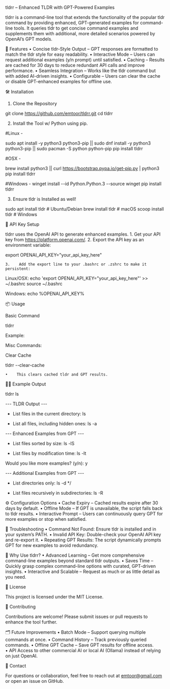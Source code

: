 tldrr – Enhanced TLDR with GPT-Powered Examples

tldrr is a command-line tool that extends the functionality of the popular tldr command by providing enhanced, GPT-generated examples for command-line tools. It queries tldr to get concise command examples and supplements them with additional, more detailed scenarios powered by OpenAI’s GPT models.

🚀 Features
    •    Concise tldr-Style Output – GPT responses are formatted to match the tldr style for easy readability.
    •    Interactive Mode – Users can request additional examples (y/n prompt) until satisfied.
    •    Caching – Results are cached for 30 days to reduce redundant API calls and improve performance.
    •    Seamless Integration – Works like the tldr command but with added AI-driven insights.
    •    Configurable – Users can clear the cache or disable GPT-enhanced examples for offline use.

🛠️ Installation

1. Clone the Repository

git clone https://github.com/emtoor/tldrr.git
cd tldrr

2. Install the Tool w/ Python using pip.

#Linux -

sudo apt install -y python3 python3-pip || sudo dnf install -y python3 python3-pip || sudo pacman -S python python-pip
pip install tldrr

#OSX -

brew install python3 || curl https://bootstrap.pypa.io/get-pip.py | python3
pip install tldrr

#Windows -
winget install --id Python.Python.3 --source winget
pip install tldrr

3. Ensure tldr is Installed as well!

sudo apt install tldr  # Ubuntu/Debian
brew install tldr      # macOS
scoop install tldr     # Windows

🔑 API Key Setup

tldrr uses the OpenAI API to generate enhanced examples.
    1.    Get your API key from https://platform.openai.com/.
    2.    Export the API key as an environment variable:

export OPENAI_API_KEY="your_api_key_here"

    3.    Add the export line to your .bashrc or .zshrc to make it persistent:

Linux/OSX:
echo 'export OPENAI_API_KEY="your_api_key_here"' >> ~/.bashrc
source ~/.bashrc

Windows:
echo %OPENAI_API_KEY%

📦 Usage

Basic Command

tldrr <command>

Example:

<!--$tldrr tcpdump-->
<!---->
<!--    •    This queries tldr for tcpdump and enhances the output with additional GPT-generated examples.-->
<!---->
<!----- TLDR Output ----->
<!---->
<!--  tcpdump-->
<!---->
<!--  Dump traffic on a network.-->
<!--  More information: https://www.tcpdump.org.-->
<!---->
<!--  - List available network interfaces:-->
<!--    tcpdump -D-->
<!---->
<!--  - Capture the traffic of a specific interface:-->
<!--    tcpdump -i eth0-->
<!---->
<!--  - Capture all TCP traffic showing contents (ASCII) in console:-->
<!--    tcpdump -A tcp-->
<!---->
<!--  - Capture the traffic from or to a host:-->
<!--    tcpdump host www.example.com-->
<!---->
<!--  - Capture the traffic from a specific interface, source, destination and destination port:-->
<!--    tcpdump -i eth0 src 192.168.1.1 and dst 192.168.1.2 and dst port 80-->
<!---->
<!--  - Capture the traffic of a network:-->
<!--    tcpdump net 192.168.1.0/24-->
<!---->
<!--  - Capture all traffic except traffic over port 22 and save to a dump file:-->
<!--    tcpdump -w dumpfile.pcap port not 22-->
<!---->
<!--  - Read from a given dump file:-->
<!--    tcpdump -r dumpfile.pcap-->
<!---->
<!---->
<!---->
<!----- Enhanced Examples from GPT ----->
<!---->
<!--  tcpdump-->
<!--  Analyze network packets. Commonly used for troubleshooting network issues.-->
<!--  More information: https://www.tcpdump.org.-->
<!---->
<!--- Display and save packet data to a file:-->
<!--  tcpdump -w myfile.pcap-->
<!---->
<!--- Display packets from a file in a user-readable format:-->
<!--  tcpdump -r myfile.pcap-->
<!---->
<!--- Display only ICMP (ping) packets:-->
<!--  tcpdump icmp-->
<!---->
<!--- Display packets for a specific port (example: 80):-->
<!--  tcpdump port 80-->
<!---->
<!--- Display packets for a specific protocol using port numbers, like HTTPS (443):-->
<!--  tcpdump port 443-->
<!---->
<!--- Display packets from a specific IP address:-->
<!--  tcpdump src 192.168.1.100-->

<!--Prompt for More Examples-->
<!---->
<!--Would you like more examples? (y/n):-->
<!---->
<!--    •    Press y to fetch more examples.-->
<!--    •    Press n to exit the loop.-->

Misc Commands:

Clear Cache

tldrr --clear-cache

    •    This clears cached tldr and GPT results.

🧑‍💻 Example Output

tldrr ls

--- TLDR Output ---

- List files in the current directory:
    ls

- List all files, including hidden ones:
    ls -a

--- Enhanced Examples from GPT ---

- List files sorted by size:
    ls -lS

- List files by modification time:
    ls -lt

Would you like more examples? (y/n): y

--- Additional Examples from GPT ---

- List directories only:
    ls -d */

- List files recursively in subdirectories:
    ls -R

⚙️ Configuration Options
    •    Cache Expiry – Cached results expire after 30 days by default.
    •    Offline Mode – If GPT is unavailable, the script falls back to tldr results.
    •    Interactive Prompt – Users can continuously query GPT for more examples or stop when satisfied.

🐛 Troubleshooting
    •    Command Not Found: Ensure tldr is installed and in your system’s PATH.
    •    Invalid API Key: Double-check your OpenAI API key and re-export it.
    •    Repeating GPT Results: The script dynamically prompts GPT for new examples to avoid redundancy.

🌟 Why Use tldrr?
    •    Advanced Learning – Get more comprehensive command-line examples beyond standard tldr outputs.
    •    Saves Time – Quickly grasp complex command-line options with curated, GPT-driven insights.
    •    Interactive and Scalable – Request as much or as little detail as you need.

📜 License

This project is licensed under the MIT License.

🤝 Contributing

Contributions are welcome! Please submit issues or pull requests to enhance the tool further.

🗂️ Future Improvements
    •    Batch Mode – Support querying multiple commands at once.
    •    Command History – Track previously queried commands.
    •    Offline GPT Cache – Save GPT results for offline access.    
    •    API Access to other commercial AI or local AI (Ollama) instead of relying on just OpenAI.
    
📧 Contact

For questions or collaboration, feel free to reach out at emtoor@gmail.com or open an issue on GitHub.

